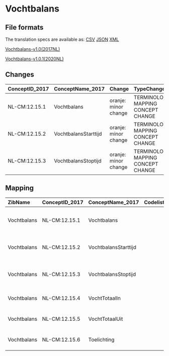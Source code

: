 # Vochtbalans
## File formats

The translation specs are available as: 
[CSV](../csv/Vochtbalans.csv) [JSON](../json/Vochtbalans.json) [XML](../xml/Vochtbalans.xml)



[Vochtbalans-v1.0(2017NL)](https://zibs.nl/wiki/Vochtbalans-v1.0(2017NL))

[Vochtbalans-v1.0.1(2020NL)](https://zibs.nl/wiki/Vochtbalans-v1.0.1(2020NL))









## Changes

| ConceptID_2017   | ConceptName_2017     | Change               | TypeChange                         | Impact_heen   | TRANSLATIE_spec_heen                                                   | Impact_terug   | TRANSLATIE_spec_terug                                                 | Omschrijving                              |
|:-----------------|:---------------------|:---------------------|:-----------------------------------|:--------------|:-----------------------------------------------------------------------|:---------------|:----------------------------------------------------------------------|:------------------------------------------|
| NL-CM:12.15.1    | Vochtbalans          | oranje: minor change | TERMINOLOGY MAPPING CONCEPT CHANGE | Medium        | SCT DefinitionCode [blank] -> [710853006 Evaluatie van vochtbalans]    | Medium         | SCT DefinitionCode [710853006 Evaluatie van vochtbalans]-> [blank]    | SNOMED CT DefintionCode concept aangepast |
| NL-CM:12.15.2    | VochtbalansStarttijd | oranje: minor change | TERMINOLOGY MAPPING CONCEPT CHANGE | Medium        | SCT DefinitionCode [blank] -> [442371002 Start time of procedure]      | Medium         | SCT DefinitionCode [442371002 Start time of procedure]-> [blank]      | SNOMED CT DefintionCode concept aangepast |
| NL-CM:12.15.3    | VochtbalansStoptijd  | oranje: minor change | TERMINOLOGY MAPPING CONCEPT CHANGE | Medium        | SCT DefinitionCode [blank] -> [442137000 Completion time of procedure] | Medium         | SCT DefinitionCode [442137000 Completion time of procedure]-> [blank] | SNOMED CT DefintionCode concept aangepast |

## Mapping

| ZibName     | ConceptID_2017   | ConceptName_2017     | Codelists_2017   | Change                  | ConceptID_2020   | ConceptName_2020     | Codelists_2020   | Bits     | Omschrijving                              | TypeChange                         | Impact_heen   | TRANSLATIE_spec_heen                                                   | Impact_terug   | TRANSLATIE_spec_terug                                                 |
|:------------|:-----------------|:---------------------|:-----------------|:------------------------|:-----------------|:---------------------|:-----------------|:---------|:------------------------------------------|:-----------------------------------|:--------------|:-----------------------------------------------------------------------|:---------------|:----------------------------------------------------------------------|
| Vochtbalans | NL-CM:12.15.1    | Vochtbalans          |                  | oranje: minor change    | NL-CM:12.15.1    | Vochtbalans          |                  | ZIB-1188 | SNOMED CT DefintionCode concept aangepast | TERMINOLOGY MAPPING CONCEPT CHANGE | Medium        | SCT DefinitionCode [blank] -> [710853006 Evaluatie van vochtbalans]    | Medium         | SCT DefinitionCode [710853006 Evaluatie van vochtbalans]-> [blank]    |
| Vochtbalans | NL-CM:12.15.2    | VochtbalansStarttijd |                  | oranje: minor change    | NL-CM:12.15.2    | VochtbalansStarttijd |                  | ZIB-1188 | SNOMED CT DefintionCode concept aangepast | TERMINOLOGY MAPPING CONCEPT CHANGE | Medium        | SCT DefinitionCode [blank] -> [442371002 Start time of procedure]      | Medium         | SCT DefinitionCode [442371002 Start time of procedure]-> [blank]      |
| Vochtbalans | NL-CM:12.15.3    | VochtbalansStoptijd  |                  | oranje: minor change    | NL-CM:12.15.3    | VochtbalansStoptijd  |                  | ZIB-1188 | SNOMED CT DefintionCode concept aangepast | TERMINOLOGY MAPPING CONCEPT CHANGE | Medium        | SCT DefinitionCode [blank] -> [442137000 Completion time of procedure] | Medium         | SCT DefinitionCode [442137000 Completion time of procedure]-> [blank] |
| Vochtbalans | NL-CM:12.15.4    | VochtTotaalIn        |                  | groen: geen wijzigingen | NL-CM:12.15.4    | VochtTotaalIn        |                  |          |                                           |                                    |               |                                                                        |                |                                                                       |
| Vochtbalans | NL-CM:12.15.5    | VochtTotaalUit       |                  | groen: geen wijzigingen | NL-CM:12.15.5    | VochtTotaalUit       |                  |          |                                           |                                    |               |                                                                        |                |                                                                       |
| Vochtbalans | NL-CM:12.15.6    | Toelichting          |                  | groen: geen wijzigingen | NL-CM:12.15.6    | Toelichting          |                  |          |                                           |                                    |               |                                                                        |                |                                                                       |

